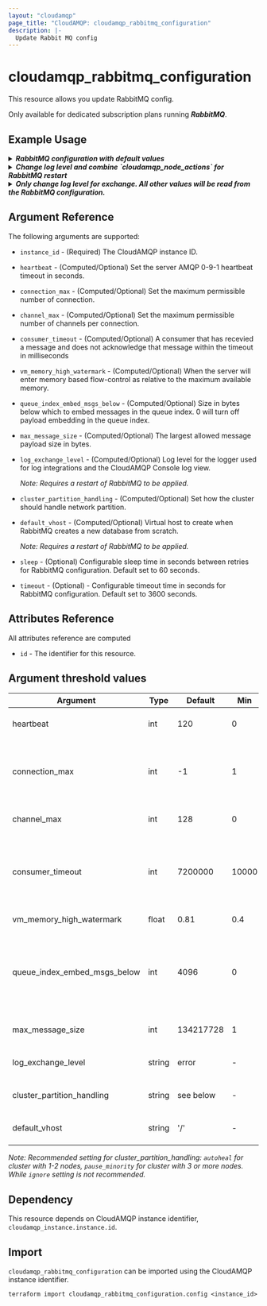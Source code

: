 ```yaml
---
layout: "cloudamqp"
page_title: "CloudAMQP: cloudamqp_rabbitmq_configuration"
description: |-
  Update Rabbit MQ config
---
```


# cloudamqp_rabbitmq_configuration

This resource allows you update RabbitMQ config.

Only available for dedicated subscription plans running ***RabbitMQ***.

## Example Usage

<details>
  <summary>
    <b>
      <i>RabbitMQ configuration with default values</i>
    </b>
  </summary>

```hcl
resource "cloudamqp_rabbitmq_configuration" "rabbitmq_config" {
  instance_id = cloudamqp_instance.instance.id
  channel_max = 0
  connection_max = -1
  consumer_timeout = 7200000
  heartbeat = 120
  log_exchange_level = "error"
  max_message_size = 134217728
  queue_index_embed_msgs_below = 4096
  vm_memory_high_watermark = 0.81
  cluster_partition_handling = "autoheal"
  default_vhost = "/"
}
```
</details>

<details>
  <summary>
    <b>
      <i>Change log level and combine `cloudamqp_node_actions` for RabbitMQ restart</i>
    </b>
  </summary>


```hcl
resource "cloudamqp_rabbitmq_configuration" "rabbitmq_config" {
  instance_id = cloudamqp_instance.instance.id
  channel_max = 0
  connection_max = -1
  consumer_timeout = 7200000
  heartbeat = 120
  log_exchange_level = "info"
  max_message_size = 134217728
  queue_index_embed_msgs_below = 4096
  vm_memory_high_watermark = 0.81
  cluster_partition_handling = "autoheal"
  default_vhost = "/"
}

data "cloudamqp_nodes" "list_nodes" {
  instance_id = cloudamqp_instance.instance.id
}

resource "cloudamqp_node_actions" "node_action" {
  instance_id = cloudamqp_instance.instance.id
  node_name = data.cloudamqp_nodes.list_nodes.nodes[0].name
  action = "restart"

  depends_on = [
    cloudamqp_rabbitmq_configuration.rabbitmq_config,
  ]
}
```
</details>

<details>
  <summary>
    <b>
      <i>Only change log level for exchange. All other values will be read from the RabbitMQ configuration.</i>
    </b>
  </summary>


```hcl
resource "cloudamqp_rabbitmq_configuration" "rabbit_config" {
  instance_id = cloudamqp_instance.instance.id
  log_exchange_level = "info"
}
```
</details>

## Argument Reference

The following arguments are supported:

* `instance_id`                   - (Required) The CloudAMQP instance ID.
* `heartbeat`                     - (Computed/Optional) Set the server AMQP 0-9-1 heartbeat timeout in seconds.
* `connection_max`                - (Computed/Optional) Set the maximum permissible number of connection.
* `channel_max`                   - (Computed/Optional) Set the maximum permissible number of channels per connection.
* `consumer_timeout`              - (Computed/Optional) A consumer that has recevied a message and does not acknowledge that message within the timeout in milliseconds
* `vm_memory_high_watermark`      - (Computed/Optional) When the server will enter memory based flow-control as relative to the maximum available memory.
* `queue_index_embed_msgs_below`  - (Computed/Optional) Size in bytes below which to embed messages in the queue index. 0 will turn off payload embedding in the queue index.
* `max_message_size`              - (Computed/Optional) The largest allowed message payload size in bytes.
* `log_exchange_level`            - (Computed/Optional) Log level for the logger used for log integrations and the CloudAMQP Console log view.

  *Note: Requires a restart of RabbitMQ to be applied.*
* `cluster_partition_handling`    - (Computed/Optional) Set how the cluster should handle network partition.
* `default_vhost`            - (Computed/Optional) Virtual host to create when RabbitMQ creates a new database from scratch.

  *Note: Requires a restart of RabbitMQ to be applied.*
* `sleep` - (Optional) Configurable sleep time in seconds between retries for RabbitMQ configuration. Default set to 60 seconds.
* `timeout` - (Optional) - Configurable timeout time in seconds for RabbitMQ configuration. Default set to 3600 seconds.

## Attributes Reference

All attributes reference are computed

* `id`  - The identifier for this resource.

## Argument threshold values

| Argument | Type | Default | Min | Max | Unit | Affect | Note |
|---|---|---|---|---|---|---|---|
| heartbeat | int | 120 | 0 | - |  | Only effects new connections |  |
| connection_max | int | -1 | 1 | - |  | RabbitMQ restart required | -1 in the provider corresponds to INFINITY in the RabbitMQ config |
| channel_max | int | 128 | 0 | - |  | Only effects new connections |  |
| consumer_timeout | int | 7200000 | 10000 | 86400000 | milliseconds | Only effects new channels | -1 in the provider corresponds to false (disable) in the RabbitMQ config |
| vm_memory_high_watermark | float | 0.81 | 0.4 | 0.9 |  | Applied immediately |  |
| queue_index_embed_msgs_below | int | 4096 | 0 | 10485760 | bytes | Applied immediately for new queues, requires restart for existing queues |  |
| max_message_size | int | 134217728 | 1 | 536870912 | bytes | Only effects new channels |  |
| log_exchange_level | string | error | - | - |  | RabbitMQ restart required | debug, info, warning, error, critical |
| cluster_partition_handling | string | see below | - | - |  | Applied immediately | autoheal, pause_minority, ignore |
| default_vhost | string | '/' | - | - | RabbitMQ restart required | |

  *Note: Recommended setting for cluster_partition_handling: `autoheal` for cluster with 1-2 nodes, `pause_minority` for cluster with 3 or more nodes. While `ignore` setting is not recommended.*

## Dependency

This resource depends on CloudAMQP instance identifier, `cloudamqp_instance.instance.id`.

## Import

`cloudamqp_rabbitmq_configuration` can be imported using the CloudAMQP instance identifier.

`terraform import cloudamqp_rabbitmq_configuration.config <instance_id>`
